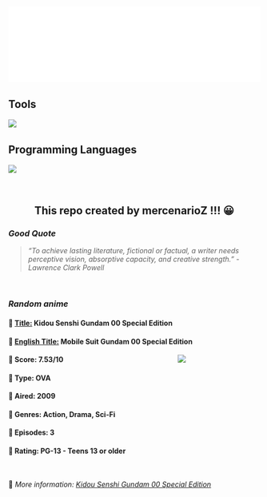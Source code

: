 
<img src="svg/nai.svg" />

<p>
  <h2>Tools</h2>
  <a href="https://skillicons.dev">
    <img src="https://skillicons.dev/icons?i=git,bash,vim,ubuntu,tensorflow,pytorch,docker,raspberrypi" />
  </a>

  <br />

  <h2>Programming Languages</h2>

  <a href="https://skillicons.dev">
    <img src="https://skillicons.dev/icons?i=python,c,cpp" />
  </a>
</p>

<br />

<h2 align="center">This repo created by mercenarioZ !!! 😀</h2>
<h3><i>Good Quote</i></h3>

<blockquote>
<i>
“To achieve lasting literature, fictional or factual, a writer needs perceptive vision, absorptive capacity, and creative strength.” - Lawrence Clark Powell
</i>
</blockquote>

<br />

<h3><i>Random anime</i></h3>

<h4>
  <strong>🥭 <u>Title:</u></strong> Kidou Senshi Gundam 00 Special Edition
</h4>

<h4>🌿 <u>English Title:</u> Mobile Suit Gundam 00 Special Edition</h4>

<img align="right" width="165" src=https://cdn.myanimelist.net/images/anime/11/17217.jpg />

<h4>🌱 Score: 7.53/10</h4>

<h4>🌲 Type: OVA</h4>

<h4>🌴 Aired: 2009</h4>

<h4>🌵 Genres: Action, Drama, Sci-Fi</h4>

<h4>🥑 Episodes: 3</h4>

<h4>🍏 Rating: PG-13 - Teens 13 or older</h4>

<br />

🍂 *More information: [Kidou Senshi Gundam 00 Special Edition](https://myanimelist.net/anime/7270/Kidou_Senshi_Gundam_00_Special_Edition)*
    